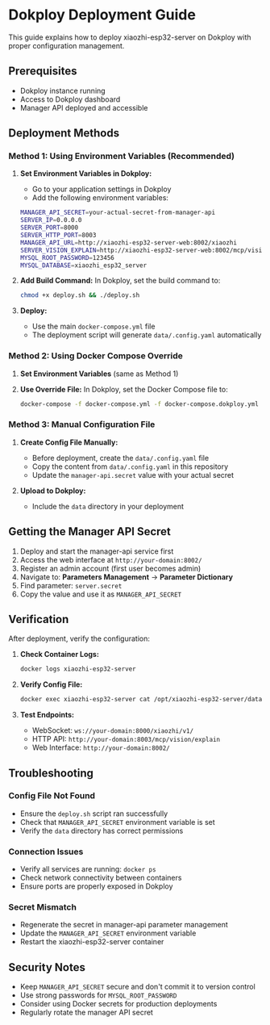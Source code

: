 # Dokploy Deployment Guide

This guide explains how to deploy xiaozhi-esp32-server on Dokploy with proper configuration management.

## Prerequisites

- Dokploy instance running
- Access to Dokploy dashboard
- Manager API deployed and accessible

## Deployment Methods

### Method 1: Using Environment Variables (Recommended)

1. **Set Environment Variables in Dokploy:**
   - Go to your application settings in Dokploy
   - Add the following environment variables:

   ```bash
   MANAGER_API_SECRET=your-actual-secret-from-manager-api
   SERVER_IP=0.0.0.0
   SERVER_PORT=8000
   SERVER_HTTP_PORT=8003
   MANAGER_API_URL=http://xiaozhi-esp32-server-web:8002/xiaozhi
   SERVER_VISION_EXPLAIN=http://xiaozhi-esp32-server-web:8002/mcp/vision/explain
   MYSQL_ROOT_PASSWORD=123456
   MYSQL_DATABASE=xiaozhi_esp32_server
   ```

2. **Add Build Command:**
   In Dokploy, set the build command to:

   ```bash
   chmod +x deploy.sh && ./deploy.sh
   ```

3. **Deploy:**
   - Use the main `docker-compose.yml` file
   - The deployment script will generate `data/.config.yaml` automatically

### Method 2: Using Docker Compose Override

1. **Set Environment Variables** (same as Method 1)

2. **Use Override File:**
   In Dokploy, set the Docker Compose file to:

   ```bash
   docker-compose -f docker-compose.yml -f docker-compose.dokploy.yml up -d
   ```

### Method 3: Manual Configuration File

1. **Create Config File Manually:**
   - Before deployment, create the `data/.config.yaml` file
   - Copy the content from `data/.config.yaml` in this repository
   - Update the `manager-api.secret` value with your actual secret

2. **Upload to Dokploy:**
   - Include the `data` directory in your deployment

## Getting the Manager API Secret

1. Deploy and start the manager-api service first
2. Access the web interface at `http://your-domain:8002/`
3. Register an admin account (first user becomes admin)
4. Navigate to: **Parameters Management** → **Parameter Dictionary**
5. Find parameter: `server.secret`
6. Copy the value and use it as `MANAGER_API_SECRET`

## Verification

After deployment, verify the configuration:

1. **Check Container Logs:**

   ```bash
   docker logs xiaozhi-esp32-server
   ```

2. **Verify Config File:**

   ```bash
   docker exec xiaozhi-esp32-server cat /opt/xiaozhi-esp32-server/data/.config.yaml
   ```

3. **Test Endpoints:**
   - WebSocket: `ws://your-domain:8000/xiaozhi/v1/`
   - HTTP API: `http://your-domain:8003/mcp/vision/explain`
   - Web Interface: `http://your-domain:8002/`

## Troubleshooting

### Config File Not Found

- Ensure the `deploy.sh` script ran successfully
- Check that `MANAGER_API_SECRET` environment variable is set
- Verify the `data` directory has correct permissions

### Connection Issues

- Verify all services are running: `docker ps`
- Check network connectivity between containers
- Ensure ports are properly exposed in Dokploy

### Secret Mismatch

- Regenerate the secret in manager-api parameter management
- Update the `MANAGER_API_SECRET` environment variable
- Restart the xiaozhi-esp32-server container

## Security Notes

- Keep `MANAGER_API_SECRET` secure and don't commit it to version control
- Use strong passwords for `MYSQL_ROOT_PASSWORD`
- Consider using Docker secrets for production deployments
- Regularly rotate the manager API secret
